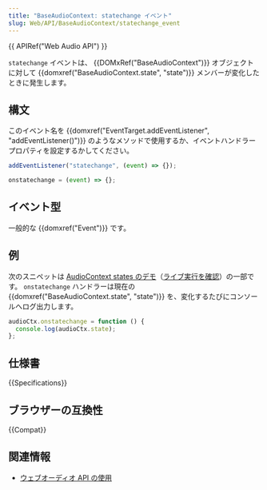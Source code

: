 ```yaml
---
title: "BaseAudioContext: statechange イベント"
slug: Web/API/BaseAudioContext/statechange_event
---
```


{{ APIRef("Web Audio API") }}

`statechange` イベントは、 {{DOMxRef("BaseAudioContext")}} オブジェクトに対して {{domxref("BaseAudioContext.state", "state")}} メンバーが変化したときに発生します。

## 構文

このイベント名を {{domxref("EventTarget.addEventListener", "addEventListener()")}} のようなメソッドで使用するか、イベントハンドラープロパティを設定するかしてください。

```js
addEventListener("statechange", (event) => {});

onstatechange = (event) => {};
```

## イベント型

一般的な {{domxref("Event")}} です。

## 例

次のスニペットは [AudioContext states のデモ](https://github.com/mdn/webaudio-examples)（[ライブ実行を確認](https://mdn.github.io/webaudio-examples/audiocontext-states/)）の一部です。 `onstatechange` ハンドラーは現在の {{domxref("BaseAudioContext.state", "state")}} を、変化するたびにコンソールへログ出力します。

```js
audioCtx.onstatechange = function () {
  console.log(audioCtx.state);
};
```

## 仕様書

{{Specifications}}

## ブラウザーの互換性

{{Compat}}

## 関連情報

- [ウェブオーディオ API の使用](/ja/docs/Web/API/Web_Audio_API/Using_Web_Audio_API)
